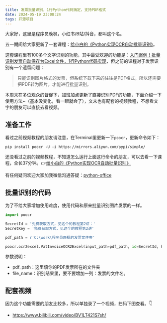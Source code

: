 ```yaml
---
title: 发票批量识别，1行Python代码搞定，支持PDF格式
date: 2024-05-19 23:08:24
tags: 开源项目
---
```


大家好，这里是程序员晚枫，小红书/B站/抖音，都叫这个名。

五一期间给大家更新了一套课程：[给小白的《Python实现OCR自动批量识别》](https://www.python-office.com/course-002/5-poocr/5-poocr.html)。

这套课程里有100多个文字识别的功能，其中最受欢迎的功能是：[入门案例！批量识别发票自动保存为Excel文件，1行Python代码实现](https://mp.weixin.qq.com/s/JefHbzYpE5GXP4f1g1ncyg)，但之前的课程对于发票识别有一个遗留问题：

> 只能识别图片格式的发票，但系统下载下来的往往是PDF格式，所以还需要把PDF转为图片，才能进行批量识别。

本周末在多位观众的督促下，加班加点更新了直接识别PDF的功能，下面介绍一下使用方法~（基本没变化，看一眼就会了），文末也有配套的视频教程，不想看文字的朋友可以直接去看视频。


## 准备工作

看过之前视频教程的朋友请注意，在Terminal里更新一下``poocr``，更新命令如下：

```shell
pip install poocr -U -i https://mirrors.aliyun.com/pypi/simple/
```

还没看过之前的视频教程，不知道怎么运行上面这行命令的朋友，可以去看一下课程，全长37分钟。👉[给小白的《Python实现OCR自动批量识别》](https://www.python-office.com/course-002/5-poocr/5-poocr.html)

有任何疑问欢迎大家加我微信沟通答疑：[python-office](http://www.python4office.cn/wechat-qrcode/)

## 批量识别的代码

为了不给大家增加使用难度，使用代码和原来批量识别图片发票的一样。

```python
import poocr

SecretId = '免费获取方式，见这个的教程第2讲：'
SecretKey = '免费获取方式，见这个的教程第2讲'

pdf_path = r'C:\work\程序员晚枫的发票文件夹'

poocr.ocr2excel.VatInvoiceOCR2Excel(input_path=pdf_path, id=SecretId, key=SecretKey, file_name=True)

```

参数说明：
- pdf_path：这里填你的PDF发票所在的文件夹
- file_name：识别结果里，要不要增加一列：发票的文件名。

## 配套视频

因为这个功能需要的朋友比较多，所以单独录了一个视频，扫码下图查看。👇

- https://www.bilibili.com/video/BV1LT421S7sh/